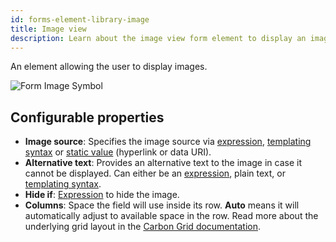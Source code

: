 ```yaml
---
id: forms-element-library-image
title: Image view
description: Learn about the image view form element to display an image.
---
```


An element allowing the user to display images.

![Form Image Symbol](/img/form-icons/form-image.svg)

## Configurable properties

- **Image source**: Specifies the image source via [expression](../../feel/language-guide/feel-expressions-introduction.md), [templating syntax](../configuration/forms-config-templating-syntax.md) or [static value](/docs/components/concepts/expressions.md) (hyperlink or data URI).
- **Alternative text**: Provides an alternative text to the image in case it cannot be displayed. Can either be an [expression](../../feel/language-guide/feel-expressions-introduction.md), plain text, or [templating syntax](../configuration/forms-config-templating-syntax.md).
- **Hide if**: [Expression](../../feel/language-guide/feel-expressions-introduction.md) to hide the image.
- **Columns**: Space the field will use inside its row. **Auto** means it will automatically adjust to available space in the row. Read more about the underlying grid layout in the [Carbon Grid documentation](https://carbondesignsystem.com/guidelines/2x-grid/overview).
